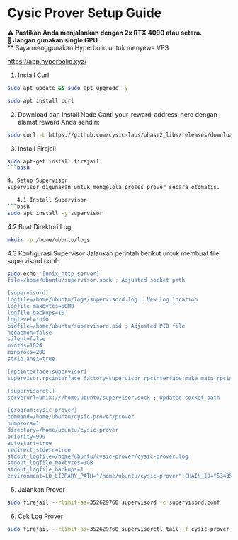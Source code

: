 # Cysic Prover Setup Guide  

**⚠️ Pastikan Anda menjalankan dengan 2x RTX 4090 atau setara.**  
**🚫 Jangan gunakan single GPU.**  
**  Saya menggunakan Hyperbolic untuk menyewa VPS

https://app.hyperbolic.xyz/

1. Install Curl  
```bash
sudo apt update && sudo apt upgrade -y
```

```bash
sudo apt install curl
```

2. Download dan Install Node
Ganti your-reward-address-here dengan alamat reward Anda sendiri:
```bash
sudo curl -L https://github.com/cysic-labs/phase2_libs/releases/download/v1.0.0/setup_prover.sh -o ~/setup_prover.sh && bash ~/setup_prover.sh your-reward-address-here
```

3. Install Firejail
```bash
sudo apt-get install firejail
```bash

4. Setup Supervisor
Supervisor digunakan untuk mengelola proses prover secara otomatis.

   4.1 Install Supervisor
```bash
sudo apt install -y supervisor
```
   4.2 Buat Direktori Log
```bash
mkdir -p /home/ubuntu/logs
```
   4.3 Konfigurasi Supervisor
Jalankan perintah berikut untuk membuat file supervisord.conf:
```bash
sudo echo '[unix_http_server]
file=/home/ubuntu/supervisor.sock ; Adjusted socket path

[supervisord]
logfile=/home/ubuntu/logs/supervisord.log ; New log location
logfile_maxbytes=50MB
logfile_backups=10
loglevel=info
pidfile=/home/ubuntu/supervisord.pid ; Adjusted PID file
nodaemon=false
silent=false
minfds=1024
minprocs=200
strip_ansi=true

[rpcinterface:supervisor]
supervisor.rpcinterface_factory=supervisor.rpcinterface:make_main_rpcinterface

[supervisorctl]
serverurl=unix:///home/ubuntu/supervisor.sock ; Updated socket path

[program:cysic-prover]
command=/home/ubuntu/cysic-prover/prover
numprocs=1
directory=/home/ubuntu/cysic-prover
priority=999
autostart=true
redirect_stderr=true
stdout_logfile=/home/ubuntu/cysic-prover/cysic-prover.log
stdout_logfile_maxbytes=1GB
stdout_logfile_backups=1
environment=LD_LIBRARY_PATH="/home/ubuntu/cysic-prover",CHAIN_ID="534352"' > supervisord.conf
```

5. Jalankan Prover
```bash
sudo firejail --rlimit-as=352629760 supervisord -c supervisord.conf
```

6. Cek Log Prover
```bash
sudo firejail --rlimit-as=352629760 supervisorctl tail -f cysic-prover
```
